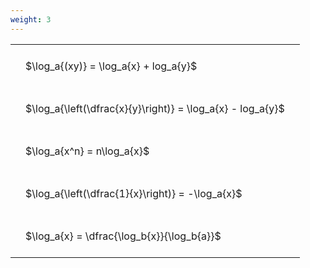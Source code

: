 ```yaml
---
weight: 3
---
```


<style type="text/css">
#T_7a6cc th.col_heading {
  text-align: left;
  font-size: 1em;
}
#T_7a6cc td {
  text-align: left;
  font-size: 1em;
  padding: 1.5em;
}
</style>
<table id="T_7a6cc">
  <thead>
  </thead>
  <tbody>
    <tr>
      <td id="T_7a6cc_row0_col0" class="data row0 col0" >$\log_a{(xy)} = \log_a{x} + log_a{y}$</td>
    </tr>
    <tr>
      <td id="T_7a6cc_row1_col0" class="data row1 col0" >$\log_a{\left(\dfrac{x}{y}\right)} = \log_a{x} - log_a{y}$</td>
    </tr>
    <tr>
      <td id="T_7a6cc_row2_col0" class="data row2 col0" >$\log_a{x^n} = n\log_a{x}$</td>
    </tr>
    <tr>
      <td id="T_7a6cc_row3_col0" class="data row3 col0" >$\log_a{\left(\dfrac{1}{x}\right)} = -\log_a{x}$</td>
    </tr>
    <tr>
      <td id="T_7a6cc_row4_col0" class="data row4 col0" >$\log_a{x} = \dfrac{\log_b{x}}{\log_b{a}}$</td>
    </tr>
  </tbody>
</table>
